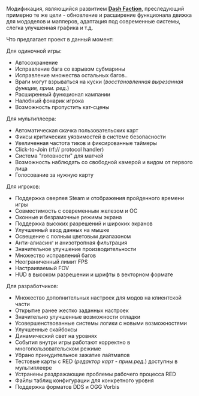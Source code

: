 Модификация, являющийся развитием **[Dash Faction](/games/Red_Faction/Dash_Faction/)**, преследующий примерно те же цели - обновление и расширение функционала движка для мододелов и мапперов, адаптация под современные системы, слегка улучшенная графика и т.д.

Что предлагает проект в данный момент:

Для одиночной игры:

* Автосохранение
* Исправление бага со взрывом субмарины
* Исправление множества остальных багов..
* Враги могут взрываться на куски (*восстановленная вырезанная функция, прим. ред.*)
* Расширенный функционал кампании
* Налобный фонарик игрока
* Возможность пропустить кат-сцены

Для мультиплеера:

* Автоматическая скачка пользовательских карт
* Фиксы критических уязвимостей в системе безопасности
* Увеличенная частота тиков и фиксированные таймеры
* Click-to-Join (rf:// protocol handler)
* Система "готовности" для матчей
* Возможность наблюдать со свободной камерой и видом от первого лица
* Голосование за нужную карту

Для игроков:

* Поддержка оверлея Steam и отображения пройденного времени игры
* Совместимость с современным железом и ОС
* Оконные и безрамочные режимы экрана
* Поддержка высоких разрешений и широких экранов
* Улучшенный ввод данных на мышке
* Освещение с полным цветовым диапазоном
* Анти-алиасинг и анизотропная фильтрация
* Значительное улучшение производительности
* Множество исправлений багов
* Неограниченный лимит FPS
* Настраиваемый FOV
* HUD в высоком разрешении и шрифты в векторном формате

Для разработчиков:

* Множество дополнительных настроек для модов на клиентской части
* Открытие ранее жестко заданных настроек
* Значительно улучшенные возможности отладки
* Усовершенствованные системы логики с новыми возможностями
* Улучшенные скайбоксы
* Динамический свет на уровнях
* События внутри игры работают корректно в многопользовательском режиме
* Убрано принудительное зажатие лайтмапов
* Тестовые карты с RED (*редактор карт - прим.ред.*) доступны в мультиплеере
* Устранены раздражающие проблемы рабочего процесса RED
* Файлы таблиц конфигурации для конкретного уровня
* Поддержка форматов DDS и OGG Vorbis